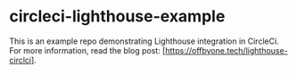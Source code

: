 # circleci-lighthouse-example

This is an example repo demonstrating Lighthouse integration in CircleCi. For more information, read the blog post: [https://offbyone.tech/lighthouse-circlci].

